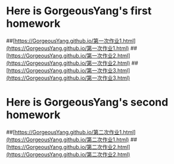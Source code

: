 # Here is GorgeousYang's first homework
##[https://GorgeousYang.github.io/第一次作业1.html](https://GorgeousYang.github.io/第一次作业1.html)
##[https://GorgeousYang.github.io/第一次作业2.html](https://GorgeousYang.github.io/第一次作业2.html)
##[https://GorgeousYang.github.io/第一次作业3.html](https://GorgeousYang.github.io/第一次作业3.html)
# Here is GorgeousYang's second homework
##[https://GorgeousYang.github.io/第二次作业1.html](https://GorgeousYang.github.io/第二次作业1.html)
##[https://GorgeousYang.github.io/第二次作业2.html](https://GorgeousYang.github.io/第二次作业2.html)
